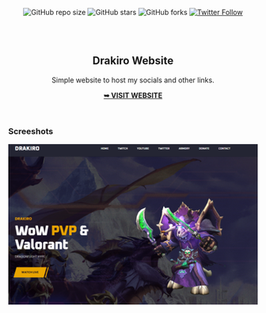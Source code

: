 <div align="center">
  
  ![GitHub repo size](https://img.shields.io/github/repo-size/drakiro/drakiro.github.io)
  ![GitHub stars](https://img.shields.io/github/stars/drakiro/drakiro.github.io?style=social)
  ![GitHub forks](https://img.shields.io/github/forks/drakiro.github.io/?style=social)
  [![Twitter Follow](https://img.shields.io/twitter/follow/drakir0?style=social)](https://twitter.com/intent/follow?screen_name=drakir0)

  <br />
  <br />

  <h2 align="center">Drakiro Website</h2>

Simple website to host my socials and other links.

<a href="https://drakiro.com"><strong>➥ VISIT WEBSITE</strong></a>

</div>

<br />

### Screeshots

![Webpreview](./assets/images/webpreview.PNG "Website Preview")
